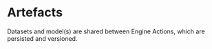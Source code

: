 # Artefacts

Datasets and model(s) are shared between Engine Actions, which are persisted and versioned.